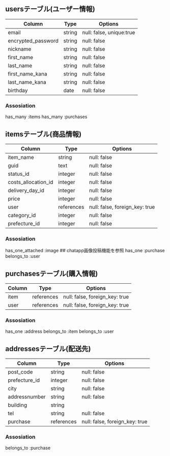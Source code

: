 ## usersテーブル(ユーザー情報)				
| Column             | Type	  | Options                   |
| ------------------ | ------ | ------------------------- |	
| email              | string | null: false, unique:true	|	アドレス
| encrypted_password | string | null: false	              |	パスワード
| nickname           | string | null: false	              |	ニックネーム
| first_name	       | string | null: false	              |	氏（全角）
| last_name	         | string | null: false	              |	名（全角）
| first_name_kana    | string | null: false	              |	氏カナ（全角）
| last_name_kana     | string | null: false	              |	名カナ（全角）
| birthday	         | date	  | null: false	              |	誕生日

### Assosiation
has_many :items
has_many :purchases


## itemsテーブル(商品情報)
| Column	            | Type       | Options                        |	
| ------------------- | ---------- | ------------------------------ |	
| item_name	          | string     | null: false	                  | 商品名
| guid	              | text  	   | null: false	                  | 商品説明
| status_id	          | integer    | null: false	                  | 状態 #ActiveHash
| costs_allocation_id | integer    | null: false	                  | 配送料負担 #ActiveHash
| delivery_day_id     | integer    | null: false	                  | 発送日数 #ActiveHash
| price	              | integer	   | null: false	                  | 金額
| user  	            | references | null: false, foreign_key: true | 出品者（ユーザー）
| category_id	        | integer    | null: false                    | カテゴリ #ActiveHash
| prefecture_id	     | integer    | null: false                    | 発送元地域 #ActiveHash

### Assosiation
has_one_attached :image	## chatapp画像投稿機能を参照
has_one	    :purchase
belongs_to	:user


## purchasesテーブル(購入情報)
| Column  | Type       | Options                        |
| ------- | ---------- | ------------------------------ |
| item    | references | null: false, foreign_key: true | 商品情報ID
| user    | references | null: false, foreign_key: true | ユーザーID

### Assosiation
has_one	   :address
belongs_to :item
belongs_to :user


## addressesテーブル(配送先)
| Column  	     | Type	      | Options	                       |	
| -------------- | ---------- | ------------------------------ |
| post_code      | string 	  | null: false	                   | 郵便番号
| prefecture_id  | integer    | null: false                    | 都道府県 #Activehash
| city	         | string	    | null: false	                   | 市区町村
| addressnumber  | string	    | null: false	                   | 番地
| building	     | string	    |		                             | 建物(任意)
| tel	           | string     | null: false	                   | 電話番号
| purchase	     | references | null: false, foreign_key: true | 購入情報ID

### Assosiation
belongs_to :purchase
